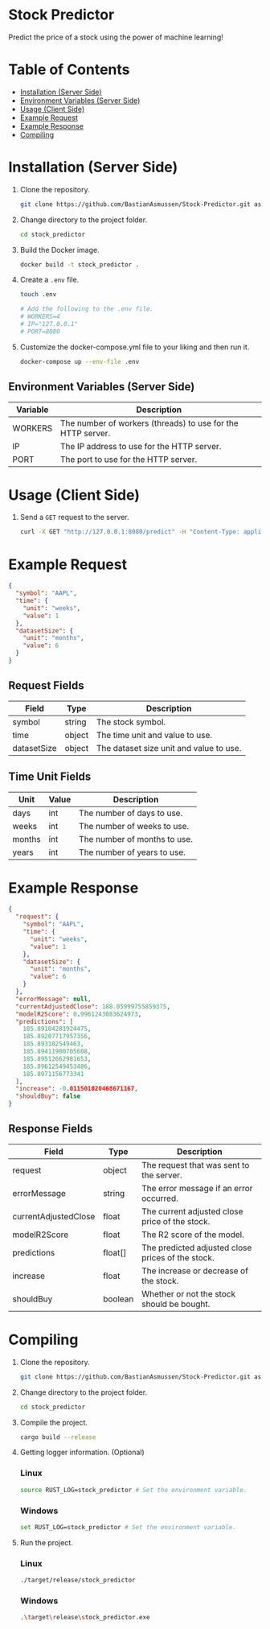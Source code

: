 # Stock Predictor

Predict the price of a stock using the power of machine learning!

# Table of Contents

* [Installation (Server Side)](#installation-server-side)
* [Environment Variables (Server Side)](#environment-variables-server-side)
* [Usage (Client Side)](#usage-client-side)
* [Example Request](#example-request)
* [Example Response](#example-response)
* [Compiling](#compiling)

# Installation (Server Side)

1. Clone the repository.
    ```sh
    git clone https://github.com/BastianAsmussen/Stock-Predictor.git as stock_predictor
    ```
2. Change directory to the project folder.
    ```sh
    cd stock_predictor
    ```
3. Build the Docker image.
    ```sh
    docker build -t stock_predictor .
    ```
4. Create a `.env` file.
    ```sh
    touch .env

    # Add the following to the .env file.
    # WORKERS=4
    # IP="127.0.0.1"
    # PORT=8080
    ```
5. Customize the docker-compose.yml file to your liking and then run it.
    ```sh
    docker-compose up --env-file .env
    ```

## Environment Variables (Server Side)

| Variable | Description                                                 |
|----------|-------------------------------------------------------------|
| WORKERS  | The number of workers (threads) to use for the HTTP server. |
| IP       | The IP address to use for the HTTP server.                  |
| PORT     | The port to use for the HTTP server.                        |

# Usage (Client Side)

1. Send a `GET` request to the server.
    ```sh
    curl -X GET "http://127.0.0.1:8080/predict" -H "Content-Type: application/json" -d '{ "symbol": "AAPL", "time": { "unit": "weeks", "value": 1 }, "datasetSize": { "unit": "months", "value": 6 } }'
    ```

# Example Request

```json
{
  "symbol": "AAPL",
  "time": {
    "unit": "weeks",
    "value": 1
  },
  "datasetSize": {
    "unit": "months",
    "value": 6
  }
}
```

## Request Fields

| Field       | Type   | Description                             |
|-------------|--------|-----------------------------------------|
| symbol      | string | The stock symbol.                       |
| time        | object | The time unit and value to use.         |
| datasetSize | object | The dataset size unit and value to use. |

## Time Unit Fields

| Unit   | Value | Description                  |
|--------|-------|------------------------------|
| days   | int   | The number of days to use.   |
| weeks  | int   | The number of weeks to use.  |
| months | int   | The number of months to use. |
| years  | int   | The number of years to use.  |

# Example Response

```json
{
  "request": {
    "symbol": "AAPL",
    "time": {
      "unit": "weeks",
      "value": 1
    },
    "datasetSize": {
      "unit": "months",
      "value": 6
    }
  },
  "errorMessage": null,
  "currentAdjustedClose": 188.05999755859375,
  "modelR2Score": 0.9961243083624973,
  "predictions": [
    185.89104281924475,
    185.89207717957356,
    185.893102549463,
    185.89411900705608,
    185.89512662981653,
    185.89612549453486,
    185.8971156773341
  ],
  "increase": -0.011501020468671167,
  "shouldBuy": false
}
```

## Response Fields

| Field                | Type    | Description                                       |
|----------------------|---------|---------------------------------------------------|
| request              | object  | The request that was sent to the server.          |
| errorMessage         | string  | The error message if an error occurred.           |
| currentAdjustedClose | float   | The current adjusted close price of the stock.    |
| modelR2Score         | float   | The R2 score of the model.                        |
| predictions          | float[] | The predicted adjusted close prices of the stock. |
| increase             | float   | The increase or decrease of the stock.            |
| shouldBuy            | boolean | Whether or not the stock should be bought.        |

# Compiling

1. Clone the repository.
    ```sh
    git clone https://github.com/BastianAsmussen/Stock-Predictor.git as stock_predictor
    ```
2. Change directory to the project folder.
    ```sh
    cd stock_predictor
    ```
3. Compile the project.
    ```sh
    cargo build --release
    ```
4. Getting logger information. (Optional)
   ### Linux
   ```sh
   source RUST_LOG=stock_predictor # Set the environment variable.
    ```
   ### Windows
    ```sh
    set RUST_LOG=stock_predictor # Set the environment variable.
    ```
5. Run the project.
   ### Linux
    ```sh
    ./target/release/stock_predictor
    ```
   ### Windows
    ```sh
    .\target\release\stock_predictor.exe
    ```
